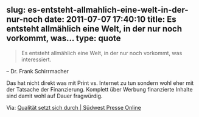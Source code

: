 slug: es-entsteht-allmahlich-eine-welt-in-der-nur-noch
date: 2011-07-07 17:40:10
title: Es entsteht allmählich eine Welt, in der nur noch vorkommt, was...
type: quote
---

> Es entsteht allmählich eine Welt, in der nur noch vorkommt, was interessiert.

– Dr. Frank Schirrmacher

 Das hat nicht direkt was mit Print vs. Internet zu tun sondern wohl eher mit der Tatsache der Finanzierung. Komplett über Werbung finanzierte Inhalte sind damit wohl auf Dauer fragwürdig.

 Via: [Qualität setzt sich durch | Südwest Presse Online](http://www.swp.de/metzingen/lokales/metzingen/Qualitaet-setzt-sich-durch;art5660,1027878)
